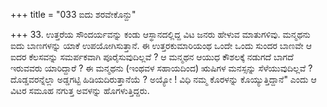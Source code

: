 +++
title = "033 ಐದು ಶರವೇಕೊನ್ದು"

+++
33. ಉತ್ತರೆಯ ಸೌಂದರ್ಯವನ್ನು ಕಂಡು ಆಸ್ಥಾನದಲ್ಲಿದ್ದ ವಿಟ ಜನರು ಹೇಳುವ ಮಾತುಗಳಿವು. ಮನ್ಮಥನು ಐದು ಬಾಣಗಳನ್ನು ಯಾಕೆ ಉಪಯೋಗಿಸುತ್ತಾನೆ. ಈ ಉತ್ತರಕುಮಾರಿಯಂಥ ಒಂದೇ ಒಂದು ಸುಂದರ ಬಾಣವೇ ಆ ಐದರ ಕೆಲಸವನ್ನು ಸಮರ್ಪಕವಾಗಿ ಪೂರೈಸುವುದಿಲ್ಲವೆ ? ಆ ಮನ್ಮಥನ ಆಯುಧ ಕೌಶಲಕ್ಕೆ ನಡುಗದೆ ಬಾಗದೆ ಇರುವವರು ಯಾರಿದ್ದಾರೆ ? ಈ ಮನ್ಮಥನು (ಇಂಥವಳ ಸಹಾಯದಿಂದ) ಋಷಿಗಳ ಮನಸ್ಸನ್ನು ಸೆಳೆಯುವುದಿಲ್ಲವೆ ? ದೊಡ್ಡವರನ್ನೆಲ್ಲಾ ಅಡ್ಡಗಟ್ಟಿ ಹಿಡಿಯದಿರುತ್ತಾನೆಯೆ ? ಅಯ್ಯೋ ! ವಿಧಿ ನಮ್ಮ ಕೊರಳನ್ನು ಕೊಯ್ಯುತ್ತಿದ್ದಾನೆ" ಎಂದು ಆ ವಿಟರ ಸಮೂಹ ನಗುತ್ತ ಅವಳನ್ನು ಹೊಗಳುತ್ತಿದ್ದರು.